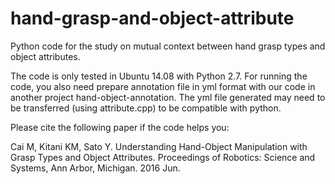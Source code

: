 # hand-grasp-and-object-attribute

Python code for the study on mutual context between hand grasp types and object attributes.

The code is only tested in Ubuntu 14.08 with Python 2.7. For running the code, you also need prepare annotation file in yml format with our code in another project hand-object-annotation. The yml file generated may need to be transferred (using attribute.cpp) to be compatible with python.

Please cite the following paper if the code helps you:

Cai M, Kitani KM, Sato Y. Understanding Hand-Object Manipulation with Grasp Types and Object Attributes. Proceedings of Robotics: Science and Systems, Ann Arbor, Michigan. 2016 Jun.
